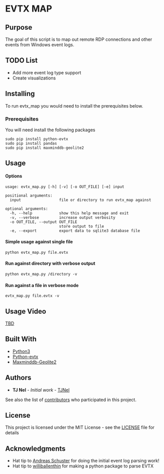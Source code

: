 # EVTX MAP

## Purpose
The goal of this script is to map out remote RDP connections and other events from Windows event logs.

## TODO List
* Add more event log type support
* Create visualizations 

## Installing

To run evtx_map you would need to install the prerequisites below.

### Prerequisites
You will need install the following packages
```
sudo pip install python-evtx
sudo pip install pandas
sudo pip install maxminddb-geolite2
``` 

## Usage

#### Options 
```
usage: evtx_map.py [-h] [-v] [-o OUT_FILE] [-e] input

positional arguments:
  input                 file or directory to run evtx_map against

optional arguments:
  -h, --help            show this help message and exit
  -v, --verbose         increase output verbosity
  -o OUT_FILE, --output OUT_FILE
                        store output to file
  -e, --export          export data to sqlite3 database file
```

#### Simple usage against single file
```
python evtx_map.py file.evtx
```

#### Run against directory with verbose output
```
python evtx_map.py /directory -v
```

#### Run against a file in verbose mode
```
evtx_map.py file.evtx -v
```

## Usage Video

[TBD](TBD)

## Built With

* [Python3](https://github.com/python/cpython)
* [Python-evtx](https://github.com/williballenthin/python-evtx)
* [Maxminddb-Geolite2](https://github.com/rr2do2/maxminddb-geolite2)

## Authors

* **TJ Nel** - *Initial work* - [TJNel](https://github.com/tjnel)

See also the list of [contributors](https://github.com/tjnel/hashlee/contributors) who participated in this project.

## License

This project is licensed under the MIT License - see the [LICENSE](LICENSE) file for details

## Acknowledgments

* Hat tip to [Andreas Schuster](https://www.dfrws.org/sites/default/files/session-files/pres-introducing_the_microsoft_vista_log_file_format.pdf) for doing the initial event log parsing work!
* Hat tip to [williballenthin](https://github.com/williballenthin/) for making a python package to parse EVTX